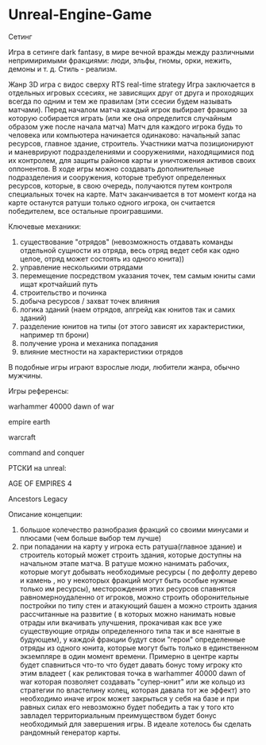 # Unreal-Engine-Game

Сетинг

Игра в сетинге dark fantasy, в мире вечной вражды между различными непримиримыми фракциями: люди, эльфы, гномы, орки, нежить, демоны и т. д. Стиль - реализм.

Жанр
3D игра с видос сверху
RTS  real-time strategy
Игра заключается в отдельных игровых ссесиях, не зависящих друг от друга и проходящих всегда по одним и тем же правилам (эти ссесии будем называть матчами).
Перед началом матча каждый игрок выбирает фракцию за которую собирается играть (или же она определится случайным образом уже после начала матча)
Матч для каждого игрока будь то человека или компьютера начинается одинаково: начальный запас ресурсов, главное здание, строитель. Участники матча позиционируют и маневрируют подразделениями и сооружениями, находящимися под их контролем, для защиты районов карты и уничтожения активов своих оппонентов. В ходе игры можно создавать дополнительные подразделения и сооружения, которые требуют определенных ресурсов, которые, в свою очередь, получаются путем контроля специальных точек на карте.
Матч заканчивается в тот момент когда на карте останутся ратуши только одного игрока, он считается победителем, все остальные проигравшими. 

Ключевые механики: 
1) существование "отрядов" (невозможность отдавать команды отдельной сущности из отряда, весь отряд ведет себя как одно целое, отряд может состоять из одного юнита)) 
2) управление несколькими отрядами 
3) перемещение посредством указания точек, тем самым юниты сами ищат кротчайший путь
4) строительство и починка
5) добыча ресурсов / захват точек влияния 
6) логика зданий (наем отрядов, апгрейд как юнитов так и самих зданий)
7) разделение юнитов на типы (от этого зависят их характеристики, например тп брони)
8) получение урона и механика попадания
9) влияние местности на характеристики отрядов

В подобные игры играют взрослые люди, любители жанра, обычно мужчины.

Игры референсы: 

warhammer 40000 dawn of war 

empire earth

warcraft

command and conquer

РТСКИ на unreal:

AGE OF EMPIRES 4

Ancestors Legacy

Описание концепции:
1) большое колечество разнобразия фракций со своими минусами и плюсами (чем больше выбор тем лучше)
2) при попадании на карту у игрока есть ратуша(главное здание) и строитель который может строить здания, которые доступны на начальном этапе матча. В ратуше можно нанимать рабочих, которые могут добывать необходимые ресурсы ( по дефолту дерево и камень , но у некоторых фракций могут быть особые нужные только им ресурсы), месторождения этих ресурсов спавнятся равномерноудаленно от игроков, можно строить оборонительные постройки по типу стен и атакующий башен а можно строить здания рассчитанные на развитие ( в которых можно нанимать новые отрады или вкачивать улучшения, прокачивая как все уже существующие отряды определенного типа так и все нанятые в будующем), у каждой фракции будут свои "герои" определенные отряды из одного юнита, которые могут быть только в единственном экземпляре в один момент времени. Примерно в центре карты будет спавниться что-то что будет давать бонус тому игроку кто этим владеет ( как реликтовая точка в warhammer 40000 dawn of war которая позволяет создавать "супер-юнит" или же кольцо из стратегии по властелину колец, которая давала тот же эффект) это необходимо иначе игрок может закрыться у себя на базе и при равных силах его невозможно будет победить а так у того кто завладел территориальным преимуществом будет бонус необходимый для завершения игры. 
В идеале хотелось бы сделать рандомный генератор карты.
